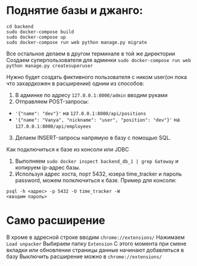 # Поднятие базы и джанго:
```
cd backend
sudo docker-compose build
sudo docker-compose up
sudo docker-compose run web python manage.py migrate
```
Все остальное делаем в другом терминале в той же директории
Создаем суперпользователя для админки
`sudo docker-compose run web python manage.py createsuperuser`

Нужно будет создать фиктивного пользователя с ником user(он пока что захардкожен в расширении) одним из способов:
1) В админке по адресу `127.0.0.1:8000/admin` вводим руками
2) Отправляем POST-запросы: 
* `'{"name": "dev"}'` на `127.0.0.1:8000/api/positions`
* `'{"name": "Vanya", "nickname": "user", "position": "dev"}'` на `127.0.0.1:8000/api/employees`
3) Делаем INSERT-запросы напрямую в базу с помощью SQL.

Как подключиться к базе из консоли или JDBC
1) Выполняем `sudo docker inspect backend_db_1 | grep Gateway` и копируем ip-адрес базы.
2) Используя адрес хоста, порт 5432, юзера time_tracker и пароль password, можем полключиться к базе. 
Пример для консоли: 
```
psql -h <адрес> -p 5432 -U time_tracker -W
<вводим пароль>
```
# Само расширение
В хроме в адресной строке вводим `chrome://extensions/`
Нажимаем `Load unpacker`
Выбираем папку `Extension`
С этого момента при смене вкладки или обновлении страницы данные начинают добавляться в базу
Выключить расширение можно в `chrome://extensions/`
